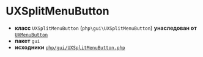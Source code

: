 # UXSplitMenuButton

- **класс** `UXSplitMenuButton` (`php\gui\UXSplitMenuButton`) **унаследован от** [`UXMenuButton`](https://github.com/jphp-compiler/jphp/blob/master/exts/jphp-gui-ext/api-docs/classes/php/gui/UXMenuButton.ru.md)
- **пакет** `gui`
- **исходники** [`php/gui/UXSplitMenuButton.php`](./src/main/resources/JPHP-INF/sdk/php/gui/UXSplitMenuButton.php)
